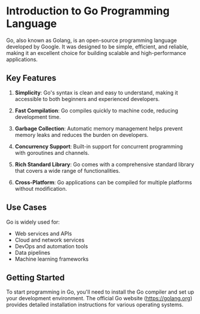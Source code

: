 # Introduction to Go Programming Language

Go, also known as Golang, is an open-source programming language developed by Google. It was designed to be simple, efficient, and reliable, making it an excellent choice for building scalable and high-performance applications.

## Key Features

1. **Simplicity**: Go's syntax is clean and easy to understand, making it accessible to both beginners and experienced developers.

2. **Fast Compilation**: Go compiles quickly to machine code, reducing development time.

3. **Garbage Collection**: Automatic memory management helps prevent memory leaks and reduces the burden on developers.

4. **Concurrency Support**: Built-in support for concurrent programming with goroutines and channels.

5. **Rich Standard Library**: Go comes with a comprehensive standard library that covers a wide range of functionalities.

6. **Cross-Platform**: Go applications can be compiled for multiple platforms without modification.

## Use Cases

Go is widely used for:

- Web services and APIs
- Cloud and network services
- DevOps and automation tools
- Data pipelines
- Machine learning frameworks

## Getting Started

To start programming in Go, you'll need to install the Go compiler and set up your development environment. The official Go website (https://golang.org) provides detailed installation instructions for various operating systems.